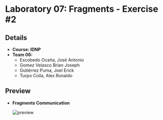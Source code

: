 # Laboratory 07: Fragments - Exercise #2

## Details

- **Course: IDNP**
- **Team 06:**
  - Escobedo Ocaña, José Antonio
  - Gomez Velasco Brian Joseph
  - Gutiérrez Puma, Joel Erick
  - Turpo Coila, Alex Ronaldo

## Preview
 - **Fragments Communication**
 
    ![preview](https://user-images.githubusercontent.com/64320646/203784473-591e9b3b-25ec-46dc-9589-f2247842fbe2.png)
